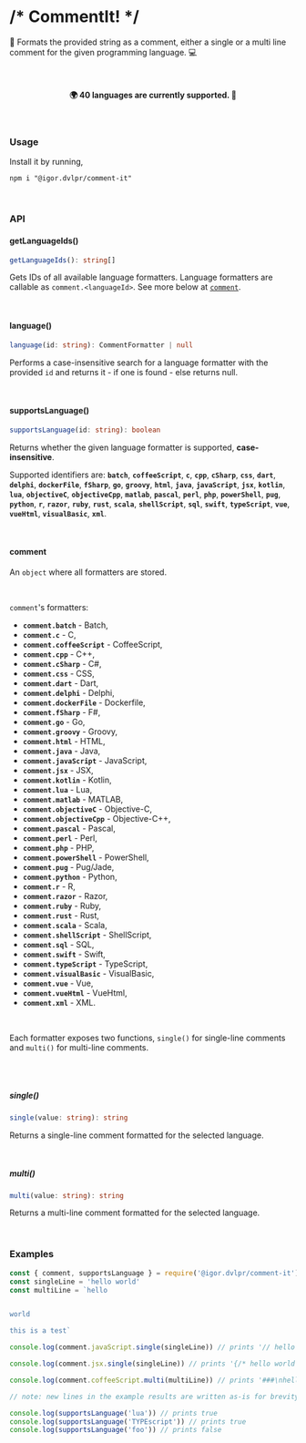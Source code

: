 # /\* CommentIt! \*/

📜 Formats the provided string as a comment, either a single or a multi line comment for the given programming language. 💻

<br>

<h4 align="center">🌍 40 languages are currently supported. 🎤</h4>

<br>

### Usage

Install it by running,

```shell
npm i "@igor.dvlpr/comment-it"
```

<br>

### API

#### getLanguageIds()

```ts
getLanguageIds(): string[]
```

Gets IDs of all available language formatters. Language formatters are callable as `comment.<languageId>`. See more below at [`comment`](#comment).

<br>

#### language()

```ts
language(id: string): CommentFormatter | null
```

Performs a case-insensitive search for a language formatter with the provided `id` and returns it - if one is found - else returns null.

<br>

#### supportsLanguage()

```ts
supportsLanguage(id: string): boolean
```

Returns whether the given language formatter is supported, **case-insensitive**.

Supported identifiers are: **`batch`**, **`coffeeScript`**, **`c`**, **`cpp`**, **`cSharp`**, **`css`**, **`dart`**, **`delphi`**, **`dockerFile`**, **`fSharp`**, **`go`**, **`groovy`**, **`html`**, **`java`**, **`javaScript`**, **`jsx`**, **`kotlin`**, **`lua`**, **`objectiveC`**, **`objectiveCpp`**, **`matlab`**, **`pascal`**, **`perl`**, **`php`**, **`powerShell`**, **`pug`**, **`python`**, **`r`**, **`razor`**, **`ruby`**, **`rust`**, **`scala`**, **`shellScript`**, **`sql`**, **`swift`**, **`typeScript`**, **`vue`**, **`vueHtml`**, **`visualBasic`**, **`xml`**.

<br>

<a id="comment"></a>

#### comment

An `object` where all formatters are stored.

<br>

`comment`'s formatters:

- **`comment.batch`** - Batch,
- **`comment.c`** - C,
- **`comment.coffeeScript`** - CoffeeScript,
- **`comment.cpp`** - C++,
- **`comment.cSharp`** - C#,
- **`comment.css`** - CSS,
- **`comment.dart`** - Dart,
- **`comment.delphi`** - Delphi,
- **`comment.dockerFile`** - Dockerfile,
- **`comment.fSharp`** - F#,
- **`comment.go`** - Go,
- **`comment.groovy`** - Groovy,
- **`comment.html`** - HTML,
- **`comment.java`** - Java,
- **`comment.javaScript`** - JavaScript,
- **`comment.jsx`** - JSX,
- **`comment.kotlin`** - Kotlin,
- **`comment.lua`** - Lua,
- **`comment.matlab`** - MATLAB,
- **`comment.objectiveC`** - Objective-C,
- **`comment.objectiveCpp`** - Objective-C++,
- **`comment.pascal`** - Pascal,
- **`comment.perl`** - Perl,
- **`comment.php`** - PHP,
- **`comment.powerShell`** - PowerShell,
- **`comment.pug`** - Pug/Jade,
- **`comment.python`** - Python,
- **`comment.r`** - R,
- **`comment.razor`** - Razor,
- **`comment.ruby`** - Ruby,
- **`comment.rust`** - Rust,
- **`comment.scala`** - Scala,
- **`comment.shellScript`** - ShellScript,
- **`comment.sql`** - SQL,
- **`comment.swift`** - Swift,
- **`comment.typeScript`** - TypeScript,
- **`comment.visualBasic`** - VisualBasic,
- **`comment.vue`** - Vue,
- **`comment.vueHtml`** - VueHtml,
- **`comment.xml`** - XML.

<br>

Each formatter exposes two functions, `single()` for single-line comments and `multi()` for multi-line comments.

<br>
<br>

##### single()

```ts
single(value: string): string
```

Returns a single-line comment formatted for the selected language.

<br>

##### multi()

```ts
multi(value: string): string
```

Returns a multi-line comment formatted for the selected language.

<br>

### Examples

```js
const { comment, supportsLanguage } = require('@igor.dvlpr/comment-it')
const singleLine = 'hello world'
const multiLine = `hello


world

this is a test`

console.log(comment.javaScript.single(singleLine)) // prints '// hello world'

console.log(comment.jsx.single(singleLine)) // prints '{/* hello world */}'

console.log(comment.coffeeScript.multi(multiLine)) // prints '###\nhello\n\n\nworld\n\nthis is a test\n###'

// note: new lines in the example results are written as-is for brevity

console.log(supportsLanguage('lua')) // prints true
console.log(supportsLanguage('TYPEscript')) // prints true
console.log(supportsLanguage('foo')) // prints false
```
